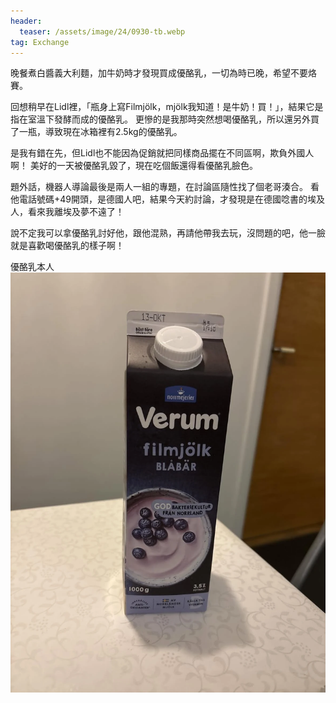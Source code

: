 ```yaml
---
header:
  teaser: /assets/image/24/0930-tb.webp
tag: Exchange
---
```

晚餐煮白醬義大利麵，加牛奶時才發現買成優酪乳，一切為時已晚，希望不要烙賽。

回想稍早在Lidl裡，「瓶身上寫Filmjölk，mjölk我知道！是牛奶！買！」，結果它是指在室溫下發酵而成的優酪乳。
更慘的是我那時突然想喝優酪乳，所以還另外買了一瓶，導致現在冰箱裡有2.5kg的優酪乳。

是我有錯在先，但Lidl也不能因為促銷就把同樣商品擺在不同區啊，欺負外國人啊！
美好的一天被優酪乳毀了，現在吃個飯還得看優酪乳臉色。

題外話，機器人導論最後是兩人一組的專題，在討論區隨性找了個老哥湊合。
看他電話號碼+49開頭，是德國人吧，結果今天約討論，才發現是在德國唸書的埃及人，看來我離埃及夢不遠了！

說不定我可以拿優酪乳討好他，跟他混熟，再請他帶我去玩，沒問題的吧，他一臉就是喜歡喝優酪乳的樣子啊！

優酪乳本人
![](/assets/image/24/0930.webp)